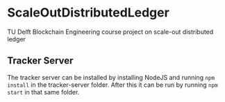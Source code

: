 # ScaleOutDistributedLedger
TU Delft Blockchain Engineering course project on scale-out distributed ledger

## Tracker Server
The tracker server can be installed by installing NodeJS and running `npm install` in the tracker-server folder. After this it can be run by running `npm start` in that same folder.